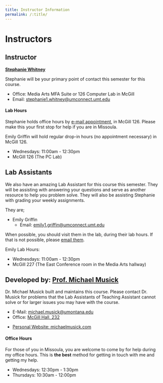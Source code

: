 ```yaml
---
title: Instructor Information
permalink: /:title/
---
```


# Instructors


## Instructor

**[Stephanie Whitney](mailto:stephanie1.whitney@umconnect.umt.edu)**

Stephanie will be your primary point of contact this semester for this course.

- Office: Media Arts MFA Suite or 126 Computer Lab in McGill
- Email: [stephanie1.whitney@umconnect.umt.edu](mailto:stephanie1.whitney@umconnect.umt.edu?cc=michael.musick@umontana.edu&subject=120%20Question)

#### Lab Hours

Stephanie holds office hours by [e-mail appointment](mailto:stephanie1.whitney@umconnect.umt.edu?cc=michael.musick@umontana.edu&subject=120%20office%20hours%20help), in McGill 126. Please make this your first stop for help if you are in Missoula.

Emily Griffin will hold regular drop-in hours (no appointment necessary) in McGill 126.

- Wednesdays: 11:00am - 12:30pm
- McGill 126 (The PC Lab)

<!-- - Thursday: 1:30pm - 5:00pm -->
<!-- - To Be Announced -->


## Lab Assistants

We also have an amazing Lab Assistant for this course this semester. They will be assisting with answering your questions and serve as another resource to help you problem solve. They will also be assisting Stephanie with grading your weekly assignments.

They are;

<!-- - Quinn Bruderer
    - Email: [quintin.bruderer@umconnect.umt.edu](mailto:emily1.griffin@umconnect.umt.edu,quintin.bruderer@umconnect.umt.edu?cc=stephanie1.whitney@umconnect.umt.edu,michael.musick@umontana.edu&subject=120%20Question) -->
- Emily Griffin
    - Email: [emily1.griffin@umconnect.umt.edu](mailto:emily1.griffin@umconnect.umt.edu,quintin.bruderer@umconnect.umt.edu?cc=stephanie1.whitney@umconnect.umt.edu,michael.musick@umontana.edu&subject=120%20Question)

When possible, you should visit them in the lab, during their lab hours. If that is not possible, please [email them](mailto:emily1.griffin@umconnect.umt.edu?cc=stephanie1.whitney@umconnect.umt.edu,michael.musick@umontana.edu&subject=120%20Question).

<!--
#### Lab Assistant Lab Hours

Quinn Lab Hours:

- Tuesdays: 1:30pm - 3:00pm
- To Be Announced
-->

Emily Lab Hours:

- Wednesdays: 11:00am - 12:30pm
- McGill 227 (The East Conference room in the Media Arts hallway)


## Developed by: [Prof. Michael Musick](https://michaelmusick.github.io/teaching)

Dr. Michael Musick built and maintains this course. Please contact Dr. Musick for problems that the Lab Assistants of Teaching Assistant cannot solve or for larger issues you may have with the course.

- E-Mail: [michael.musick@umontana.edu](mailto:michael.musick@umontana.edu?subject=120%20Question)
- Office: [McGill Hall, 232](https://www.google.com/maps/place/McGill+Hall,+32+Campus+Dr,+Missoula,+MT+59812/@46.8619179,-113.9857145,16.91z/data=!3m1!5s0x535dcc33c1f50273:0xb43516d74c13fb70!4m5!3m4!1s0x535dcc33c3d4cbd5:0xd77cd4f46bdf5b89!8m2!3d46.8624266!4d-113.9836088)
<!-- - [Teaching Website](https://michaelmusick.github.io/teaching) -->
- [Personal Website: michaelmusick.com](http://michaelmusick.com)


#### Office Hours

For those of you in Missoula, you are welcome to come by for help during my office hours. This is **the best** method for getting in touch with me and getting my help.

- Wednesdays: 12:30pm - 1:30pm
- Thursdays:  10:30am - 12:00pm
